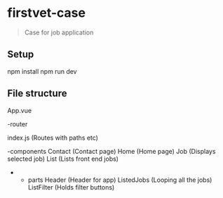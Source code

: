 # firstvet-case

> Case for job application

## Setup

npm install
npm run dev

## File structure
App.vue

-router 

index.js (Routes with paths etc)

-components
  Contact (Contact page)
  Home (Home page)
  Job (Displays selected job)
  List (Lists front end jobs)
- - parts 
    Header (Header for app)
    ListedJobs (Looping all the jobs)
    ListFilter (Holds filter buttons)


